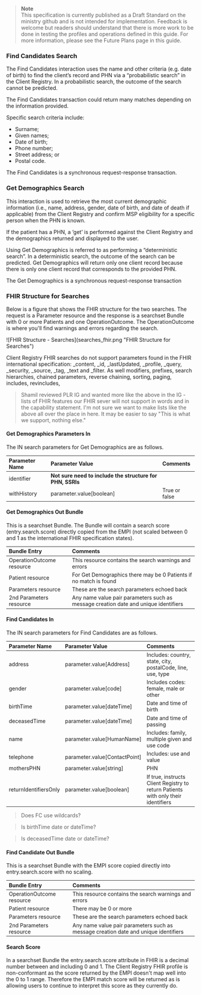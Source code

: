 >**Note**<br>This specification is currently published as a Draft Standard on the ministry github and is not intended for implementation. Feedback is welcome but readers should understand that there is more work to be done in testing the profiles and operations defined in this guide. For more information, please see the Future Plans page in this guide.

### Find Candidates Search
The Find Candidates interaction uses the name and other criteria (e.g. date of birth) to find the client’s record and PHN via a “probabilistic search” in the Client Registry. In a probabilistic search, the outcome of the search cannot be predicted.

The Find Candidates transaction could return many matches depending on the information provided.

Specific search criteria include: 
- Surname; 
- Given names; 
- Date of birth; 
- Phone number; 
- Street address; or 
- Postal code. 

The Find Candidates is a synchronous request-response transaction.

### Get Demographics Search
This interaction is used to retrieve the most current demographic information (i.e., name, address, gender, date of birth, and date of death if applicable) from the Client Registry and confirm MSP eligibility for a specific person when the PHN is known. 

If the patient has a PHN, a ‘get’ is performed against the Client Registry and the demographics returned and displayed to the user.

Using Get Demographics is referred to as performing a “deterministic search”. In a deterministic search, the outcome of the search can be predicted. Get Demographics will return only one client record because there is only one client record that corresponds to the provided PHN.

The Get Demographics is a synchronous request-response transaction

### FHIR Structure for Searches
Below is a figure that shows the FHIR structure for the two searches.  The request is a Parameter resource and the response is a searchset Bundle with 0 or more Patients and one OperationOutcome.  The OperationOutcome is where you'll find warnings and errors regarding the search.

<span width="100%">
![FHIR Structure - Searches](searches_fhir.png "FHIR Structure for Searches")
</span>

Client Registry FHIR searches do not support parameters found in the FHIR international specification: _content, _id, _lastUpdated, _profile, _query, _security, _source, _tag, _text and _filter.  As well modifiers, prefixes, search hierarchies, chained parameters, reverse chaining, sorting, paging, includes, revincludes, 

>Shamil reviewed PLR IG and wanted more like the above in the IG - lists of FHIR features our FHIR sever will not support in words and in the capability statement.  I'm not sure we want to make lists like the above all over the place in here.  It may be easier to say "This is what we support, nothing else."

#### Get Demographics Parameters In

The IN search parameters for Get Demographics are as follows.

Parameter Name|Parameter Value|Comments
:---|:---|:---
identifier|**Not sure need to include the structure for PHN, SSRIs**
withHistory|parameter.value[boolean]|True or false

#### Get Demographics Out Bundle

This is a searchset Bundle.  The Bundle will contain a search score (entry.search.score) directly copied from the EMPI (not scaled between 0 and 1 as the international FHIR specification states).

Bundle Entry|Comments
:---|:---
OperationOutcome resource|This resource contains the search warnings and errors
Patient resource|For Get Demographics there may be 0 Patients if no match is found
Parameters resource|These are the search parameters echoed back
2nd Parameters resource|Any name value pair parameters such as message creation date and unique identifiers

#### Find Candidates In

The IN search parameters for Find Candidates are as follows.

Parameter Name|Parameter Value|Comments
:---|:---|:---
address|parameter.value[Address]|Includes: country, state, city, postalCode, line, use, type|
gender|parameter.value[code]|Includes codes: female, male or other
birthTime|parameter.value[dateTime]|Date and time of birth
deceasedTime|parameter.value[dateTime]|Date and time of passing
name|parameter.value[HumanName]|Includes: family, multiple given and use code
telephone|parameter.value[ContactPoint]|Includes: use and value
mothersPHN|parameter.value[string]|PHN
returnIdentifiersOnly|parameter.value[boolean]|If true, instructs Client Registry to return Patients with only their identifiers

>Does FC use wildcards?

>Is birthTime date or dateTime?

>Is deceasedTime date or dateTime?

#### Find Candidate Out Bundle
This is a searchset Bundle with the EMPI score copied directly into entry.search.score with no scaling.

Bundle Entry|Comments
:---|:---
OperationOutcome resource|This resource contains the search warnings and errors
Patient resource|There may be 0 or more
Parameters resource|These are the search parameters echoed back
2nd Parameters resource|Any name value pair parameters such as message creation date and unique identifiers

#### Search Score
In a searchset Bundle the entry.search.score attribute in FHIR is a decimal number between and including 0 and 1.  The Client Registry FHIR profile is non-conformant as the score returned by the EMPI doesn't map well into the 0 to 1 range.  Therefore the EMPI match score will be returned as is allowing users to continue to interpret this score as they currently do.

